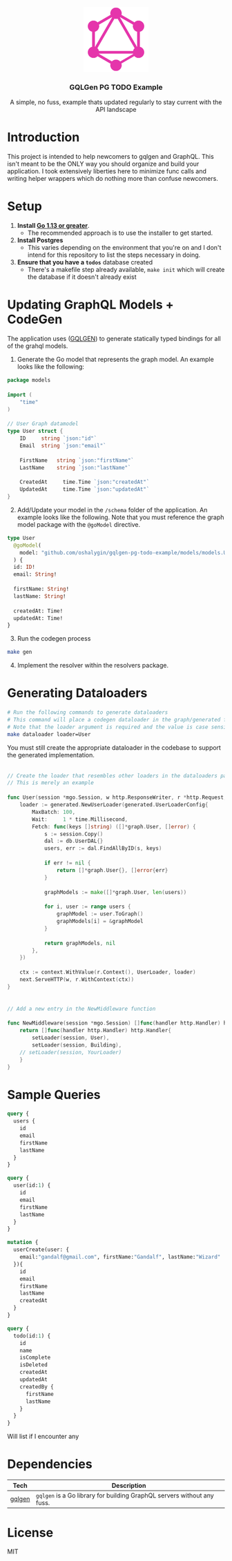 <p align="center">
  <img alt="Application Logo" src="docs/logo.png" height="150" width="150" />
  <h3 align="center">GQLGen PG TODO Example</h3>
  <p align="center">A simple, no fuss, example thats updated regularly to stay current with the API landscape</p>
</p>

# Introduction

This project is intended to help newcomers to gqlgen and GraphQL. This isn't meant to be the ONLY way you should organize and build your application. I took extensively liberties here to minimize func calls and writing helper wrappers which do nothing more than confuse newcomers.

# Setup

1. **Install [Go 1.13 or greater](https://dl.google.com/go/go1.13.darwin-amd64.pkg)**.
   - The recommended approach is to use the installer to get started.
2. **Install Postgres**
   - This varies depending on the environment that you're on and I don't intend for this repository to list the steps necessary in doing.
3. **Ensure that you have a `todos`** database created
	 - There's a makefile step already available, `make init` which will create the database if it doesn't already exist


# Updating GraphQL Models + CodeGen

The application uses ([GQLGEN](https://gqlgen.com)) to generate statically typed bindings for all of the grahql models.

1. Generate the Go model that represents the graph model. An example looks like the following:

```go
package models

import (
	"time"
)

// User Graph datamodel
type User struct {
	ID     string `json:"id"`
	Email  string `json:"email"`

	FirstName   string `json:"firstName"`
	LastName    string `json:"lastName"`

	CreatedAt     time.Time `json:"createdAt"`
	UpdatedAt     time.Time `json:"updatedAt"`
}

```

2. Add/Update your model in the `/schema` folder of the application. An example looks like the following. Note that you must reference the graph model package with the `@goModel` directive.

```graphql
type User
  @goModel(
    model: "github.com/oshalygin/gqlgen-pg-todo-example/models/models.User"
  ) {
  id: ID!
  email: String!

  firstName: String!
  lastName: String!

  createdAt: Time!
  updatedAt: Time!
}
```

3. Run the codegen process

```bash
make gen
```

4. Implement the resolver within the resolvers package.

# Generating Dataloaders

```bash
# Run the following commands to generate dataloaders
# This command will place a codegen dataloader in the graph/generated folder
# Note that the loader argument is required and the value is case sensitive
make dataloader loader=User
```

You must still create the appropriate dataloader in the codebase to support
the generated implementation.

```go

// Create the loader that resembles other loaders in the dataloaders package
// This is merely an example

func User(session *mgo.Session, w http.ResponseWriter, r *http.Request, next http.Handler) {
	loader := generated.NewUserLoader(generated.UserLoaderConfig{
		MaxBatch: 100,
		Wait:     1 * time.Millisecond,
		Fetch: func(keys []string) ([]*graph.User, []error) {
			s := session.Copy()
			dal := db.UserDAL{}
			users, err := dal.FindAllByID(s, keys)

			if err != nil {
				return []*graph.User{}, []error{err}
			}

			graphModels := make([]*graph.User, len(users))

			for i, user := range users {
				graphModel := user.ToGraph()
				graphModels[i] = &graphModel
			}

			return graphModels, nil
		},
	})

	ctx := context.WithValue(r.Context(), UserLoader, loader)
	next.ServeHTTP(w, r.WithContext(ctx))
}


// Add a new entry in the NewMiddleware function

func NewMiddleware(session *mgo.Session) []func(handler http.Handler) http.Handler {
	return []func(handler http.Handler) http.Handler{
		setLoader(session, User),
		setLoader(session, Building),
    // setLoader(session, YourLoader)
	}
}

```

# Sample Queries 

```graphql
query {
  users {
    id
    email
    firstName
    lastName
  }
}
```

```graphql
query {
  user(id:1) {
    id
    email
    firstName
    lastName
  }
}
```

```graphql
mutation {
  userCreate(user: {
    email:"gandalf@gmail.com", firstName:"Gandalf", lastName:"Wizard"
  }){
    id
    email
    firstName
    lastName
    createdAt
  }
}
```

```graphql
query {
  todo(id:1) {
    id
    name
    isComplete
    isDeleted
    createdAt
    updatedAt
    createdBy {
      firstName
      lastName
    }
  }
}
```

Will list if I encounter any

# Dependencies

| **Tech**                                      | **Description**                                                         |
| --------------------------------------------- | ----------------------------------------------------------------------- |
| [gqlgen](https://github.com/99designs/gqlgen) | `gqlgen` is a Go library for building GraphQL servers without any fuss. |

# License

MIT
